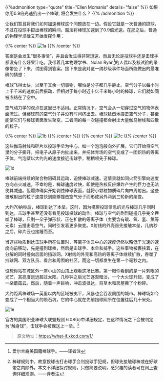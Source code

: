 
{{%admonition type="quote" title="Ellen Mcmanis" details="false" %}}
如果你用0.9倍光速扔出一个棒球, 将会发生什么？
{{% /admonition %}}

<!--more-->

让我们暂且将我们如何加速棒球这个问题放在一边。假设它就是一次普通的掷球，不过在投球手掷出棒球的瞬间，魔法将棒球加速到了0.9倍光速。在那之后，普通的物理学规律又开始发挥作用：

{{% center %}}
![1a](https://pic.imgdb.cn/item/62b9788f1d64b0706609586f.png "投球手掷球")
{{% /center %}}


答案是会发生“很多事情”，并且会发生得非常迅速，而且无论是投球手还是击球手都没有什么好果汁吃。我带着几本物理学书、Nolan Ryan[^1]的人偶以及核试验的录像带坐了下来，试图得到答案。接下来是我对这一纳秒级事件场面所能做出的最准确的猜想：

棒球飞得太快，以至于其余一切事物，哪怕是分子都几乎静止。空气分子以每小时上千千米的速度前后振动，但相对于每小时近十亿千米每小时的棒球，它们就如同被冻结在了空中。

空气动力学的观点在这里已不适用。正常情况下，空气会从一切穿过空气的物体表面流过。但棒球前的空气分子并没有时间挤出去。棒球猛烈地撞击空气分子，甚至能使它们与棒球表面发生聚变。二者间的每一次碰撞都会射出大量伽马射线和四散的粒子。

{{% center %}}
![1b](https://pic.imgdb.cn/item/62b978901d64b070660959c6.png "聚变图示")
{{% /center %}}
{{% center %}}
![1c](https://pic.imgdb.cn/item/62b978901d64b07066095a1f.png "棒球聚变区")
{{% /center %}}


这些伽马射线和碎片以投球手垒为中心，如一个泡泡般向外扩展。它们开始将空气里的分子撕开，把电子从原子内扯出来，并把体育场的空气变成了一团炽热的等离子体。气泡壁以大约光的速度接近击球手，稍稍领先于棒球。

![1d](https://pic.imgdb.cn/item/62b978901d64b07066095a32.png "30纳秒时……")

棒球前端持续的聚合物阻碍其运动，迫使棒球减速。这情景就如同火箭引擎向速度方向点火减速。不幸的是，棒球速度过快，即使是热核反应爆炸产生的巨力也无法使其减速。但爆炸确实开始剥蚀棒球表面，就将小颗粒物质碎片向四周射出。这些被散射出的粒子速度快到能够撞击空气分子而形成另外两到三轮新的聚变。

大约70纳秒后，棒球到达了本垒。这时，因为携带投球信息的光与棒球几乎同时到达，击球手甚至还没有看见投球投球的动作。棒球与空气的剧烈碰撞几乎完全吞噬了棒球，只剩一朵子弹形状、正在扩散的等离子体（主要含有碳、氧、氢、氮等元素）云撞击着空气，同时引发着更多聚变。X射线的外壳首先接触本垒，几纳秒之后，碎片云也接踵而至。

当这些物质到达击球手所在位置时，等离子体云中心的速度仍然以略低于光速的速度向前移动，先是撞到球棒，然后是击球手、本垒和捕手。这些事物被裹挟着，在分解的同时撞向后面的挡球网。X射线的外壳和高热的等离子体继续扩散，吞噬了挡球网、双方队员、看台和周围的社区。而这一切都发生在第一个毫秒之内。

设想你站在城区外一座小山的山顶上观看这场比赛。第一眼你看到的是一片刺眼的光芒，其亮度远远超过太阳。几秒钟之后光芒逐渐暗淡，一个大火球升起，变成了一朵蘑菇云。然后，随着一声巨响，冲击波抵达，将草木和房屋撕了个粉碎。

大约距离棒球场一英里以内的区域被夷平，风暴也会吞没周围的城市。棒球场如今变成了一个相当大的陨石坑，它的中心就在先前挡球网所在位置往后几十米处。

![1e](https://pic.imgdb.cn/item/62b9788e1d64b070660956dd.png "蘑菇云")

官方的美国职业棒球大联盟规则 6.08(b)中详细规定，在这种情况之下会被判定为“触身球”，击球手会被保送上一垒。[^2]

>原文地址：https://what-if.xkcd.com/1/


[^1]:爱尔兰裔美国籍棒球手。——译者注
[^2]:棒球规则中，故意投球击打击球手会判投球手犯规，但球先接触球棒或在好球带之内除外。本文不详细探讨规则，只做简要说明，感兴趣的读者可在网上查询详细规则。——译者注
